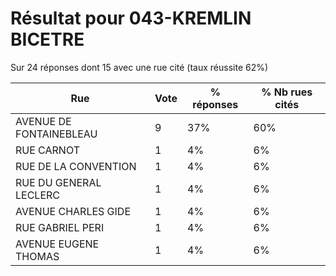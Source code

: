 # Résultat pour 043-KREMLIN BICETRE

Sur 24 réponses dont 15 avec une rue cité (taux réussite 62%)

| Rue | Vote | % réponses | % Nb rues cités|
|-----|------|------------|----------------|
| AVENUE DE FONTAINEBLEAU | 9 | 37% | 60%|
| RUE CARNOT | 1 | 4% | 6%|
| RUE DE LA CONVENTION | 1 | 4% | 6%|
| RUE DU GENERAL LECLERC | 1 | 4% | 6%|
| AVENUE CHARLES GIDE | 1 | 4% | 6%|
| RUE GABRIEL PERI | 1 | 4% | 6%|
| AVENUE EUGENE THOMAS | 1 | 4% | 6%|

